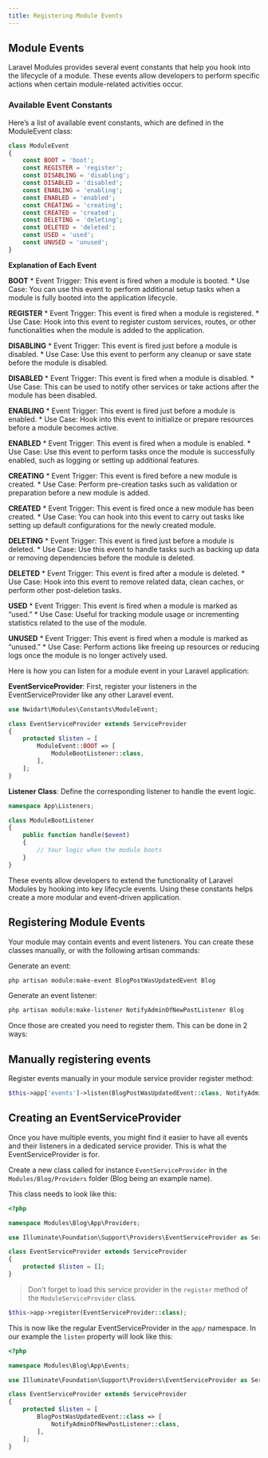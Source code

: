 ```yaml
---
title: Registering Module Events
---
```


## Module Events

Laravel Modules provides several event constants that help you hook into the lifecycle of a module. These events allow developers to perform specific actions when certain module-related activities occur.

### Available Event Constants

Here’s a list of available event constants, which are defined in the ModuleEvent class:

```php
class ModuleEvent
{
    const BOOT = 'boot';
    const REGISTER = 'register';
    const DISABLING = 'disabling';
    const DISABLED = 'disabled';
    const ENABLING = 'enabling';
    const ENABLED = 'enabled';
    const CREATING = 'creating';
    const CREATED = 'created';
    const DELETING = 'deleting';
    const DELETED = 'deleted';
    const USED = 'used';
    const UNUSED = 'unused';
}
```

**Explanation of Each Event**

**BOOT**
	* Event Trigger: This event is fired when a module is booted.
	* Use Case: You can use this event to perform additional setup tasks when a module is fully booted into the application lifecycle.

**REGISTER**
	* Event Trigger: This event is fired when a module is registered.
	* Use Case: Hook into this event to register custom services, routes, or other functionalities when the module is added to the application.

**DISABLING**
	* Event Trigger: This event is fired just before a module is disabled.
	* Use Case: Use this event to perform any cleanup or save state before the module is disabled.

**DISABLED**
	* Event Trigger: This event is fired when a module is disabled.
	* Use Case: This can be used to notify other services or take actions after the module has been disabled.

**ENABLING**
	* Event Trigger: This event is fired just before a module is enabled.
	* Use Case: Hook into this event to initialize or prepare resources before a module becomes active.

**ENABLED**
	* Event Trigger: This event is fired when a module is enabled.
	* Use Case: Use this event to perform tasks once the module is successfully enabled, such as logging or setting up additional features.

**CREATING**
	* Event Trigger: This event is fired before a new module is created.
	* Use Case: Perform pre-creation tasks such as validation or preparation before a new module is added.

**CREATED**
	* Event Trigger: This event is fired once a new module has been created.
	* Use Case: You can hook into this event to carry out tasks like setting up default configurations for the newly created module.

**DELETING**
	* Event Trigger: This event is fired just before a module is deleted.
	* Use Case: Use this event to handle tasks such as backing up data or removing dependencies before the module is deleted.

**DELETED**
	* Event Trigger: This event is fired after a module is deleted.
	* Use Case: Hook into this event to remove related data, clean caches, or perform other post-deletion tasks.

**USED**
	* Event Trigger: This event is fired when a module is marked as “used.”
	* Use Case: Useful for tracking module usage or incrementing statistics related to the use of the module.

**UNUSED**
	* Event Trigger: This event is fired when a module is marked as “unused.”
	* Use Case: Perform actions like freeing up resources or reducing logs once the module is no longer actively used.


Here is how you can listen for a module event in your Laravel application:

**EventServiceProvider**: First, register your listeners in the EventServiceProvider like any other Laravel event.

```php
use Nwidart\Modules\Constants\ModuleEvent;

class EventServiceProvider extends ServiceProvider
{
    protected $listen = [
        ModuleEvent::BOOT => [
            ModuleBootListener::class,
        ],
    ];
}
```

**Listener Class**: Define the corresponding listener to handle the event logic.

```php
namespace App\Listeners;

class ModuleBootListener
{
    public function handle($event)
    {
        // Your logic when the module boots
    }
}
```

These events allow developers to extend the functionality of Laravel Modules by hooking into key lifecycle events. Using these constants helps create a more modular and event-driven application.

## Registering Module Events

Your module may contain events and event listeners. You can create these classes manually, or with the following artisan commands:

Generate an event:
```bash
php artisan module:make-event BlogPostWasUpdatedEvent Blog
```

Generate an event listener:
```bash
php artisan module:make-listener NotifyAdminOfNewPostListener Blog
```

Once those are created you need to register them. This can be done in 2 ways:

## Manually registering events 

Register events manually in your module service provider register method:

```php
$this->app['events']->listen(BlogPostWasUpdatedEvent::class, NotifyAdminOfNewPostListener::class);
```

## Creating an EventServiceProvider

Once you have multiple events, you might find it easier to have all events and their listeners in a dedicated service provider. This is what the EventServiceProvider is for.

Create a new class called for instance `EventServiceProvider` in the `Modules/Blog/Providers` folder (Blog being an example name).

This class needs to look like this:

```php
<?php

namespace Modules\Blog\App\Providers;

use Illuminate\Foundation\Support\Providers\EventServiceProvider as ServiceProvider;

class EventServiceProvider extends ServiceProvider
{
    protected $listen = [];
}
```

> Don't forget to load this service provider in the `register` method of the `ModuleServiceProvider` class.

```php
$this->app->register(EventServiceProvider::class);
```

This is now like the regular EventServiceProvider in the `app/` namespace. In our example the `listen` property will look like this:

```php
<?php

namespace Modules\Blog\App\Events;

use Illuminate\Foundation\Support\Providers\EventServiceProvider as ServiceProvider;

class EventServiceProvider extends ServiceProvider
{
    protected $listen = [
        BlogPostWasUpdatedEvent::class => [
            NotifyAdminOfNewPostListener::class,
        ],
    ];
}
```
